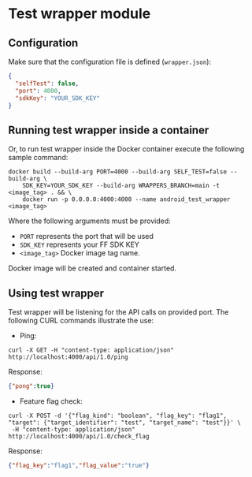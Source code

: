 # Test wrapper module

## Configuration

Make sure that the configuration file is defined (`wrapper.json`):

```json
{
  "selfTest": false,
  "port": 4000,
  "sdkKey": "YOUR_SDK_KEY"
}
```

## Running test wrapper inside a container

Or, to run test wrapper inside the Docker container execute the following sample command:

```
docker build --build-arg PORT=4000 --build-arg SELF_TEST=false --build-arg \ 
    SDK_KEY=YOUR_SDK_KEY --build-arg WRAPPERS_BRANCH=main -t <image_tag> . && \ 
    docker run -p 0.0.0.0:4000:4000 --name android_test_wrapper <image_tag> 
```

Where the following arguments must be provided:

- `PORT` represents the port that will be used
- `SDK_KEY` represents your FF SDK KEY
- `<image_tag>` Docker image tag name.

Docker image will be created and container started.

## Using test wrapper

Test wrapper will be listening for the API calls on provided port. The following CURL commands 
illustrate the use:

- Ping:

```
curl -X GET -H "content-type: application/json" http://localhost:4000/api/1.0/ping
```

Response:

```json
{"pong":true}
```

- Feature flag check:

```
curl -X POST -d '{"flag_kind": "boolean", "flag_key": "flag1", "target": {"target_identifier": "test", "target_name": "test"}}' \
 -H "content-type: application/json" http://localhost:4000/api/1.0/check_flag
```

Response:

```json
{"flag_key":"flag1","flag_value":"true"}
```
